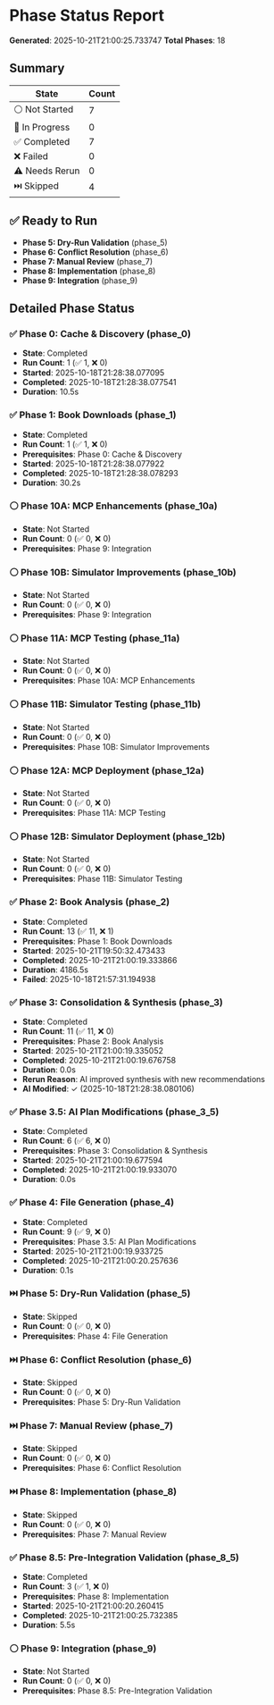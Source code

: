 # Phase Status Report

**Generated**: 2025-10-21T21:00:25.733747
**Total Phases**: 18

## Summary

| State | Count |
|-------|-------|
| ⚪ Not Started | 7 |
| 🔵 In Progress | 0 |
| ✅ Completed | 7 |
| ❌ Failed | 0 |
| ⚠️ Needs Rerun | 0 |
| ⏭️ Skipped | 4 |

## ✅ Ready to Run

- **Phase 5: Dry-Run Validation** (phase_5)
- **Phase 6: Conflict Resolution** (phase_6)
- **Phase 7: Manual Review** (phase_7)
- **Phase 8: Implementation** (phase_8)
- **Phase 9: Integration** (phase_9)

## Detailed Phase Status

### ✅ Phase 0: Cache & Discovery (phase_0)

- **State**: Completed
- **Run Count**: 1 (✅ 1, ❌ 0)
- **Started**: 2025-10-18T21:28:38.077095
- **Completed**: 2025-10-18T21:28:38.077541
- **Duration**: 10.5s

### ✅ Phase 1: Book Downloads (phase_1)

- **State**: Completed
- **Run Count**: 1 (✅ 1, ❌ 0)
- **Prerequisites**: Phase 0: Cache & Discovery
- **Started**: 2025-10-18T21:28:38.077922
- **Completed**: 2025-10-18T21:28:38.078293
- **Duration**: 30.2s

### ⚪ Phase 10A: MCP Enhancements (phase_10a)

- **State**: Not Started
- **Run Count**: 0 (✅ 0, ❌ 0)
- **Prerequisites**: Phase 9: Integration

### ⚪ Phase 10B: Simulator Improvements (phase_10b)

- **State**: Not Started
- **Run Count**: 0 (✅ 0, ❌ 0)
- **Prerequisites**: Phase 9: Integration

### ⚪ Phase 11A: MCP Testing (phase_11a)

- **State**: Not Started
- **Run Count**: 0 (✅ 0, ❌ 0)
- **Prerequisites**: Phase 10A: MCP Enhancements

### ⚪ Phase 11B: Simulator Testing (phase_11b)

- **State**: Not Started
- **Run Count**: 0 (✅ 0, ❌ 0)
- **Prerequisites**: Phase 10B: Simulator Improvements

### ⚪ Phase 12A: MCP Deployment (phase_12a)

- **State**: Not Started
- **Run Count**: 0 (✅ 0, ❌ 0)
- **Prerequisites**: Phase 11A: MCP Testing

### ⚪ Phase 12B: Simulator Deployment (phase_12b)

- **State**: Not Started
- **Run Count**: 0 (✅ 0, ❌ 0)
- **Prerequisites**: Phase 11B: Simulator Testing

### ✅ Phase 2: Book Analysis (phase_2)

- **State**: Completed
- **Run Count**: 13 (✅ 11, ❌ 1)
- **Prerequisites**: Phase 1: Book Downloads
- **Started**: 2025-10-21T19:50:32.473433
- **Completed**: 2025-10-21T21:00:19.333866
- **Duration**: 4186.5s
- **Failed**: 2025-10-18T21:57:31.194938

### ✅ Phase 3: Consolidation & Synthesis (phase_3)

- **State**: Completed
- **Run Count**: 11 (✅ 11, ❌ 0)
- **Prerequisites**: Phase 2: Book Analysis
- **Started**: 2025-10-21T21:00:19.335052
- **Completed**: 2025-10-21T21:00:19.676758
- **Duration**: 0.0s
- **Rerun Reason**: AI improved synthesis with new recommendations
- **AI Modified**: ✓ (2025-10-18T21:28:38.080106)

### ✅ Phase 3.5: AI Plan Modifications (phase_3_5)

- **State**: Completed
- **Run Count**: 6 (✅ 6, ❌ 0)
- **Prerequisites**: Phase 3: Consolidation & Synthesis
- **Started**: 2025-10-21T21:00:19.677594
- **Completed**: 2025-10-21T21:00:19.933070
- **Duration**: 0.0s

### ✅ Phase 4: File Generation (phase_4)

- **State**: Completed
- **Run Count**: 9 (✅ 9, ❌ 0)
- **Prerequisites**: Phase 3.5: AI Plan Modifications
- **Started**: 2025-10-21T21:00:19.933725
- **Completed**: 2025-10-21T21:00:20.257636
- **Duration**: 0.1s

### ⏭️ Phase 5: Dry-Run Validation (phase_5)

- **State**: Skipped
- **Run Count**: 0 (✅ 0, ❌ 0)
- **Prerequisites**: Phase 4: File Generation

### ⏭️ Phase 6: Conflict Resolution (phase_6)

- **State**: Skipped
- **Run Count**: 0 (✅ 0, ❌ 0)
- **Prerequisites**: Phase 5: Dry-Run Validation

### ⏭️ Phase 7: Manual Review (phase_7)

- **State**: Skipped
- **Run Count**: 0 (✅ 0, ❌ 0)
- **Prerequisites**: Phase 6: Conflict Resolution

### ⏭️ Phase 8: Implementation (phase_8)

- **State**: Skipped
- **Run Count**: 0 (✅ 0, ❌ 0)
- **Prerequisites**: Phase 7: Manual Review

### ✅ Phase 8.5: Pre-Integration Validation (phase_8_5)

- **State**: Completed
- **Run Count**: 3 (✅ 1, ❌ 0)
- **Prerequisites**: Phase 8: Implementation
- **Started**: 2025-10-21T21:00:20.260415
- **Completed**: 2025-10-21T21:00:25.732385
- **Duration**: 5.5s

### ⚪ Phase 9: Integration (phase_9)

- **State**: Not Started
- **Run Count**: 0 (✅ 0, ❌ 0)
- **Prerequisites**: Phase 8.5: Pre-Integration Validation
